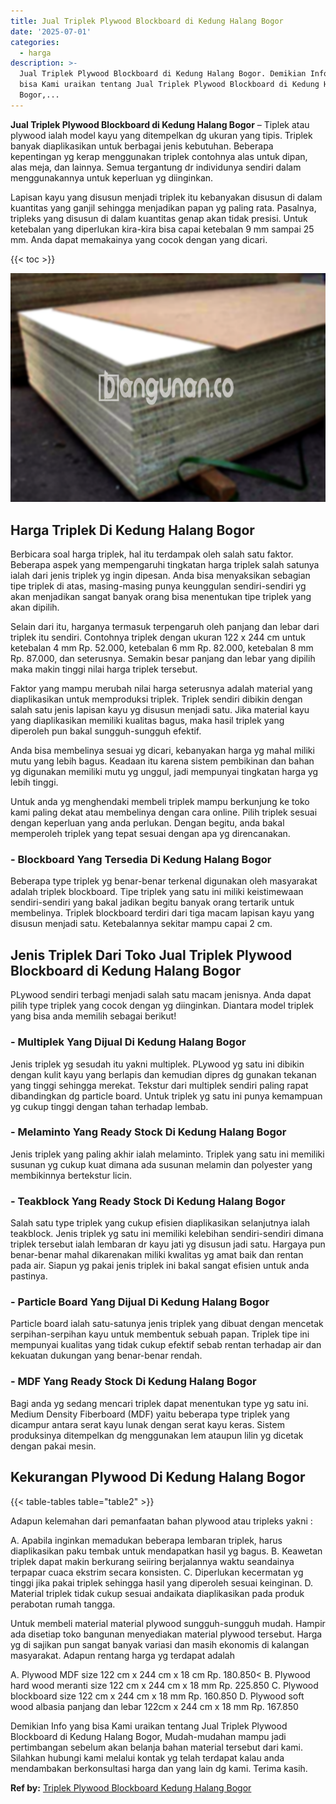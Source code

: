 ```yaml
---
title: Jual Triplek Plywood Blockboard di Kedung Halang Bogor
date: '2025-07-01'
categories:
  - harga
description: >-
  Jual Triplek Plywood Blockboard di Kedung Halang Bogor. Demikian Info yang
  bisa Kami uraikan tentang Jual Triplek Plywood Blockboard di Kedung Halang
  Bogor,...
---
```


**Jual Triplek Plywood Blockboard di Kedung Halang Bogor** – Tiplek atau plywood ialah model kayu yang ditempelkan dg ukuran yang tipis. Triplek banyak diaplikasikan untuk berbagai jenis kebutuhan. Beberapa kepentingan yg kerap menggunakan triplek contohnya alas untuk dipan, alas meja, dan lainnya. Semua tergantung dr individunya sendiri dalam menggunakannya untuk keperluan yg diinginkan.

Lapisan kayu yang disusun menjadi triplek itu kebanyakan disusun di dalam kuantitas yang ganjil sehingga menjadikan papan yg paling rata. Pasalnya, tripleks yang disusun di dalam kuantitas genap akan tidak presisi. Untuk ketebalan yang diperlukan kira-kira bisa capai ketebalan 9 mm sampai 25 mm. Anda dapat memakainya yang cocok dengan yang dicari.

{{< toc >}}

![Jual Triplek Plywood Blockboard di Kedung Halang Bogor](/images/jual-triplek-murah-29.png)

## Harga Triplek Di Kedung Halang Bogor

Berbicara soal harga triplek, hal itu terdampak oleh salah satu faktor. Beberapa aspek yang mempengaruhi tingkatan harga triplek salah satunya ialah dari jenis triplek yg ingin dipesan. Anda bisa menyaksikan sebagian tipe triplek di atas, masing-masing punya keunggulan sendiri-sendiri yg akan menjadikan sangat banyak orang bisa menentukan tipe triplek yang akan dipilih.

Selain dari itu, harganya termasuk terpengaruh oleh panjang dan lebar dari triplek itu sendiri. Contohnya triplek dengan ukuran 122 x 244 cm untuk ketebalan 4 mm Rp. 52.000, ketebalan 6 mm Rp. 82.000, ketebalan 8 mm Rp. 87.000, dan seterusnya. Semakin besar panjang dan lebar yang dipilih maka makin tinggi nilai harga triplek tersebut.

Faktor yang mampu merubah nilai harga seterusnya adalah material yang diaplikasikan untuk memproduksi triplek. Triplek sendiri dibikin dengan salah satu jenis lapisan kayu yg disusun menjadi satu. Jika material kayu yang diaplikasikan memiliki kualitas bagus, maka hasil triplek yang diperoleh pun bakal sungguh-sungguh efektif.

Anda bisa membelinya sesuai yg dicari, kebanyakan harga yg mahal miliki mutu yang lebih bagus. Keadaan itu karena sistem pembikinan dan bahan yg digunakan memiliki mutu yg unggul, jadi mempunyai tingkatan harga yg lebih tinggi.

Untuk anda yg menghendaki membeli triplek mampu berkunjung ke toko kami paling dekat atau membelinya dengan cara online. Pilih triplek sesuai dengan keperluan yang anda perlukan. Dengan begitu, anda bakal memperoleh triplek yang tepat sesuai dengan apa yg direncanakan.

### \- Blockboard Yang Tersedia Di Kedung Halang Bogor

Beberapa type triplek yg benar-benar terkenal digunakan oleh masyarakat adalah triplek blockboard. Tipe triplek yang satu ini miliki keistimewaan sendiri-sendiri yang bakal jadikan begitu banyak orang tertarik untuk membelinya. Triplek blockboard terdiri dari tiga macam lapisan kayu yang disusun menjadi satu. Ketebalannya sekitar mampu capai 2 cm.

## Jenis Triplek Dari Toko Jual Triplek Plywood Blockboard di Kedung Halang Bogor

PLywood sendiri terbagi menjadi salah satu macam jenisnya. Anda dapat pilih type triplek yang cocok dengan yg diinginkan. Diantara model triplek yang bisa anda memilih sebagai berikut!

### \- Multiplek Yang Dijual Di Kedung Halang Bogor

Jenis triplek yg sesudah itu yakni multiplek. PLywood yg satu ini dibikin dengan kulit kayu yang berlapis dan kemudian dipres dg gunakan tekanan yang tinggi sehingga merekat. Tekstur dari multiplek sendiri paling rapat dibandingkan dg particle board. Untuk triplek yg satu ini punya kemampuan yg cukup tinggi dengan tahan terhadap lembab.

### \- Melaminto Yang Ready Stock Di Kedung Halang Bogor

Jenis triplek yang paling akhir ialah melaminto. Triplek yang satu ini memiliki susunan yg cukup kuat dimana ada susunan melamin dan polyester yang membikinnya bertekstur licin.

### \- Teakblock Yang Ready Stock Di Kedung Halang Bogor

Salah satu type triplek yang cukup efisien diaplikasikan selanjutnya ialah teakblock. Jenis triplek yg satu ini memiliki kelebihan sendiri-sendiri dimana triplek tersebut ialah lembaran dr kayu jati yg disusun jadi satu. Hargaya pun benar-benar mahal dikarenakan miliki kwalitas yg amat baik dan rentan pada air. Siapun yg pakai jenis triplek ini bakal sangat efisien untuk anda pastinya.

### \- Particle Board Yang Dijual Di Kedung Halang Bogor

Particle board ialah satu-satunya jenis triplek yang dibuat dengan mencetak serpihan-serpihan kayu untuk membentuk sebuah papan. Triplek tipe ini mempunyai kualitas yang tidak cukup efektif sebab rentan terhadap air dan kekuatan dukungan yang benar-benar rendah.

### \- MDF Yang Ready Stock Di Kedung Halang Bogor

Bagi anda yg sedang mencari triplek dapat menentukan type yg satu ini. Medium Density Fiberboard (MDF) yaitu beberapa type triplek yang dicampur antara serat kayu lunak dengan serat kayu keras. Sistem produksinya ditempelkan dg menggunakan lem ataupun lilin yg dicetak dengan pakai mesin.

## Kekurangan Plywood Di Kedung Halang Bogor

{{< table-tables table="table2" >}}

Adapun kelemahan dari pemanfaatan bahan plywood atau tripleks yakni :

A. Apabila inginkan memadukan beberapa lembaran triplek, harus diaplikasikan paku tembak untuk mendapatkan hasil yg bagus. B. Keawetan triplek dapat makin berkurang seiiring berjalannya waktu seandainya terpapar cuaca ekstrim secara konsisten. C. Diperlukan kecermatan yg tinggi jika pakai triplek sehingga hasil yang diperoleh sesuai keinginan. D. Material triplek tidak cukup sesuai andaikata diaplikasikan pada produk perabotan rumah tangga.

Untuk membeli material material plywood sungguh-sungguh mudah. Hampir ada disetiap toko bangunan menyediakan material plywood tersebut. Harga yg di sajikan pun sangat banyak variasi dan masih ekonomis di kalangan masyarakat. Adapun rentang harga yg terdapat adalah

A. Plywood MDF size 122 cm x 244 cm x 18 cm Rp. 180.850< B. Plywood hard wood meranti size 122 cm x 244 cm x 18 mm Rp. 225.850 C. Plywood blockboard size 122 cm x 244 cm x 18 mm Rp. 160.850 D. Plywood soft wood albasia panjang dan lebar 122cm x 244 cm x 18 mm Rp. 167.850

Demikian Info yang bisa Kami uraikan tentang Jual Triplek Plywood Blockboard di Kedung Halang Bogor, Mudah-mudahan mampu jadi pertimbangan sebelum akan belanja bahan material tersebut dari kami. Silahkan hubungi kami melalui kontak yg telah terdapat kalau anda mendambakan berkonsultasi harga dan yang lain dg kami. Terima kasih.

**Ref by:** [Triplek Plywood Blockboard Kedung Halang Bogor](https://id.wikipedia.org/wiki/Triplek)
